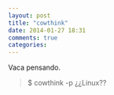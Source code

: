 ```yaml
---
layout: post
title: "cowthink"
date: 2014-01-27 18:31
comments: true
categories: 
---
```

Vaca pensando.

>$ cowthink -p ¿¿Linux??

